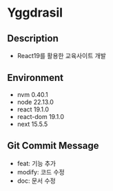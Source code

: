 # Yggdrasil

## Description
- React19를 활용한 교육사이트 개발

## Environment
- nvm 0.40.1
- node 22.13.0
- react 19.1.0
- react-dom 19.1.0
- next 15.5.5

## Git Commit Message
- feat: 기능 추가
- modify: 코드 수정
- doc: 문서 수정
